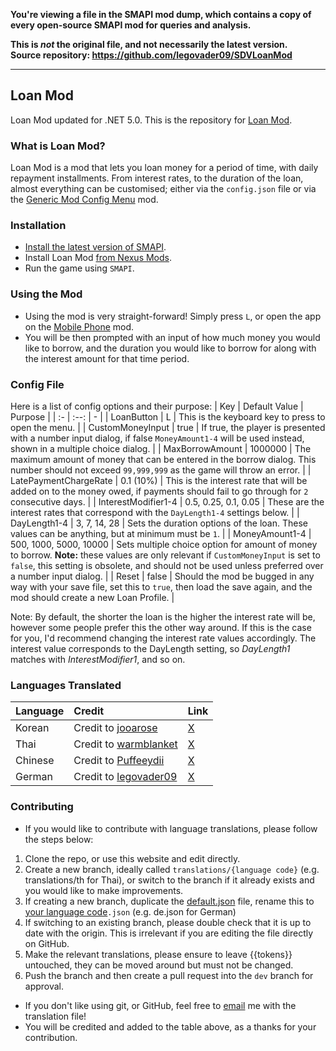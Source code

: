 **You're viewing a file in the SMAPI mod dump, which contains a copy of every open-source SMAPI mod
for queries and analysis.**

**This is _not_ the original file, and not necessarily the latest version.**  
**Source repository: https://github.com/legovader09/SDVLoanMod**

----

## Loan Mod
Loan Mod updated for .NET 5.0.
This is the repository for [Loan Mod](https://www.nexusmods.com/stardewvalley/mods/3882). 

### What is Loan Mod?
Loan Mod is a mod that lets you loan money for a period of time, with daily repayment installments. From interest rates, to the duration of the loan, almost everything can be customised; either via the `config.json` file or via the [Generic Mod Config Menu](https://www.nexusmods.com/stardewvalley/mods/5098) mod.

### Installation
-   [Install the latest version of SMAPI](https://smapi.io/).
-   Install Loan Mod [from Nexus Mods](https://www.nexusmods.com/stardewvalley/mods/3882).
-   Run the game using `SMAPI`.

### Using the Mod
- Using the mod is very straight-forward! Simply press `L`, or open the app on the [Mobile Phone](https://www.nexusmods.com/stardewvalley/mods/6523) mod.
- You will be then prompted with an input of how much money you would like to borrow, and the duration you would like to borrow for along with the interest amount for that time period.

### Config File
Here is a list of config options and their purpose:
| Key | Default Value | Purpose |
| :- | :--: | - |
| LoanButton | L | This is the keyboard key to press to open the menu. |
| CustomMoneyInput | true | If true, the player is presented with a number input dialog, if false `MoneyAmount1-4` will be used instead, shown in a multiple choice dialog. |
| MaxBorrowAmount | 1000000 | The maximum amount of money that can be entered in the borrow dialog. This number should not exceed `99,999,999` as the game will throw an error. |
| LatePaymentChargeRate | 0.1 (10%) | This is the interest rate that will be added on to the money owed, if payments should fail to go through for `2` consecutive days. |
| InterestModifier1-4 | 0.5, 0.25, 0.1, 0.05 | These are the interest rates that correspond with the `DayLength1-4` settings below. |
| DayLength1-4 | 3, 7, 14, 28 | Sets the duration options of the loan. These values can be anything, but at minimum must be `1`. |
| MoneyAmount1-4 | 500, 1000, 5000, 10000 | Sets multiple choice option for amount of money to borrow. **Note:** these values are only relevant if `CustomMoneyInput` is set to `false`, this setting is obsolete, and should not be used unless preferred over a number input dialog. |
| Reset | false | Should the mod be bugged in any way with your save file, set this to `true`, then load the save again, and the mod should create a new Loan Profile. |

Note: By default, the shorter the loan is the higher the interest rate will be, however some people prefer this the other way around. If this is the case for you, I'd recommend changing the interest rate values accordingly. The interest value corresponds to the DayLength setting, so *DayLength1* matches with *InterestModifier1*, and so on.

### Languages Translated
| Language   | Credit                  | Link |
| :--------- | :------------           | :--- |
| Korean     | Credit to [jooarose](https://www.nexusmods.com/users/56707037)    | [X](../translations/ko/LoanMod/i18n/ko.json) |
| Thai       | Credit to [warmblanket](https://github.com/ellipszist/StardewMods)  | [X](../translations/th/LoanMod/i18n/th.json) |
| Chinese    | Credit to [Puffeeydii](https://www.nexusmods.com/stardewvalley/users/122749553)   | [X](../translations/zh/LoanMod/i18n/zh.json) |
| German    | Credit to [legovader09](https://github.com/legovader09)   | [X](../translations/de/LoanMod/i18n/de.json) |

### Contributing
- If you would like to contribute with language translations, please follow the steps below:
1. Clone the repo, or use this website and edit directly.
2. Create a new branch, ideally called `translations/{language code}` (e.g. translations/th for Thai), or switch to the branch if it already exists and you would like to make improvements.
3. If creating a new branch, duplicate the [default.json](LoanMod/i18n/default.json) file, rename this to [your language code](https://stardewvalleywiki.com/Modding:Modder_Guide/APIs/Translation#File_structure)`.json` (e.g. de.json for German)
4. If switching to an existing branch, please double check that it is up to date with the origin. This is irrelevant if you are editing the file directly on GitHub.
5. Make the relevant translations, please ensure to leave {{tokens}} untouched, they can be moved around but must not be changed.
6. Push the branch and then create a pull request into the `dev`  branch for approval.
- If you don't like using git, or GitHub, feel free to [email](mailto:dcdominoes@gmail.com) me with the translation file!
- You will be credited and added to the table above, as a thanks for your contribution.

